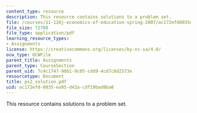 ```yaml
---
content_type: resource
description: This resource contains solutions to a problem set.
file: /courses/11-126j-economics-of-education-spring-2007/ac172efd0035ea95d42acdf19bad0ba0_ps2_solution.pdf
file_size: 72708
file_type: application/pdf
learning_resource_types:
- Assignments
license: https://creativecommons.org/licenses/by-nc-sa/4.0/
ocw_type: OCWFile
parent_title: Assignments
parent_type: CourseSection
parent_uid: 7c4c1747-90b1-9c05-cdd9-4cd7c8d2573e
resourcetype: Document
title: ps2_solution.pdf
uid: ac172efd-0035-ea95-d42a-cdf19bad0ba0
---
```

This resource contains solutions to a problem set.
